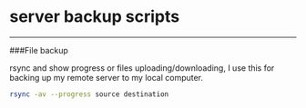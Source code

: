 server backup scripts
=========

---
###File backup

rsync and show progress or files uploading/downloading,
I use this for backing up my remote server to my local computer.
```sh
rsync -av --progress source destination

```
